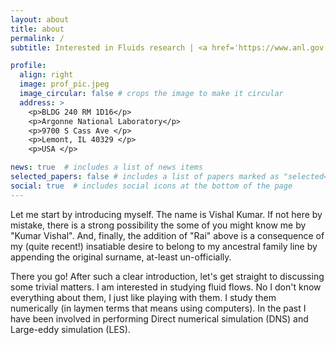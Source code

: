 ```yaml
---
layout: about
title: about
permalink: /
subtitle: Interested in Fluids research | <a href='https://www.anl.gov'>Argonne National Laboratory</a>

profile:
  align: right
  image: prof_pic.jpeg
  image_circular: false # crops the image to make it circular
  address: >
    <p>BLDG 240 RM 1D16</p>
    <p>Argonne National Laboratory</p>
    <p>9700 S Cass Ave </p>
    <p>Lemont, IL 40329 </p>
    <p>USA </p>

news: true  # includes a list of news items
selected_papers: false # includes a list of papers marked as "selected={true}"
social: true  # includes social icons at the bottom of the page
---
```


Let me start by introducing myself. The name is Vishal Kumar. If not here by mistake, there is a strong possibility the some of you might know me by "Kumar Vishal". And, finally, the addition of "Rai" above is a consequence of my (quite recent!) insatiable desire to belong to my ancestral family line by appending the original surname, at-least un-officially.

There you go! After such a clear introduction, let's get straight to discussing some trivial matters. I am interested in studying fluid flows. No I don't know everything about them, I just like playing with them. I study them numerically (in laymen terms that means using computers). In the past I have been involved in performing Direct numerical simulation (DNS) and Large-eddy simulation (LES).

<!-- Write your biography here. Tell the world about yourself. Link to your favorite [subreddit](http://reddit.com). You can put a picture in, too. The code is already in, just name your picture `prof_pic.jpg` and put it in the `img/` folder.

Put your address / P.O. box / other info right below your picture. You can also disable any these elements by editing `profile` property of the YAML header of your `_pages/about.md`. Edit `_bibliography/papers.bib` and Jekyll will render your [publications page](/al-folio/publications/) automatically.

Link to your social media connections, too. This theme is set up to use [Font Awesome icons](http://fortawesome.github.io/Font-Awesome/) and [Academicons](https://jpswalsh.github.io/academicons/), like the ones below. Add your Facebook, Twitter, LinkedIn, Google Scholar, or just disable all of them. -->
